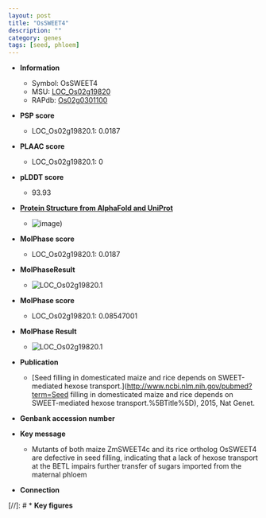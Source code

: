 ```yaml
---
layout: post
title: "OsSWEET4"
description: ""
category: genes
tags: [seed, phloem]
---
```


* **Information**  
    + Symbol: OsSWEET4  
    + MSU: [LOC_Os02g19820](http://rice.plantbiology.msu.edu/cgi-bin/ORF_infopage.cgi?orf=LOC_Os02g19820)  
    + RAPdb: [Os02g0301100](http://rapdb.dna.affrc.go.jp/viewer/gbrowse_details/irgsp1?name=Os02g0301100)  

* **PSP score**  
    + LOC_Os02g19820.1: 0.0187 

* **PLAAC score**  
    + LOC_Os02g19820.1: 0 

* **pLDDT score**
    + 93.93

* **[Protein Structure from AlphaFold and UniProt](https://www.uniprot.org/uniprotkb/Q6K4V2/entry#structure)**
    + ![image](https://ricepsp.github.io/images/Q6/AF-Q6K4V2-F1.png))

* **MolPhase score**
    + LOC_Os02g19820.1: 0.0187

* **MolPhaseResult**
    + ![LOC_Os02g19820.1](https://ricepsp.github.io/pictures/LOC_Os02g/LOC_Os02g19820.1.png)

* **MolPhase score**
    + LOC_Os02g19820.1: 0.08547001

* **MolPhase Result**
    + ![LOC_Os02g19820.1](https://304243504.github.io/Pictures/LOC_Os02g/LOC_Os02g19820.1.png)

* **Publication**  
    + [Seed filling in domesticated maize and rice depends on SWEET-mediated hexose transport.](http://www.ncbi.nlm.nih.gov/pubmed?term=Seed filling in domesticated maize and rice depends on SWEET-mediated hexose transport.%5BTitle%5D), 2015, Nat Genet.

* **Genbank accession number**  

* **Key message**  
    + Mutants of both maize ZmSWEET4c and its rice ortholog OsSWEET4 are defective in seed filling, indicating that a lack of hexose transport at the BETL impairs further transfer of sugars imported from the maternal phloem

* **Connection**  

[//]: # * **Key figures**  


